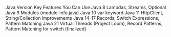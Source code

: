 Java Version	Key Features You Can Use
Java 8	Lambdas, Streams, Optional
Java 9	Modules (module-info.java)
Java 10	var keyword
Java 11	HttpClient, String/Collection improvements
Java 14-17	Records, Switch Expressions, Pattern Matching
Java 21	Virtual Threads (Project Loom), Record Patterns, Pattern Matching for switch (finalized)